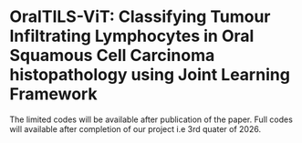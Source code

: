 # OralTILS-ViT: Classifying Tumour Infiltrating Lymphocytes in Oral Squamous Cell Carcinoma histopathology using Joint Learning Framework

The limited codes will be available after publication of the paper. Full codes will available after completion of our project i.e 3rd quater of 2026.
